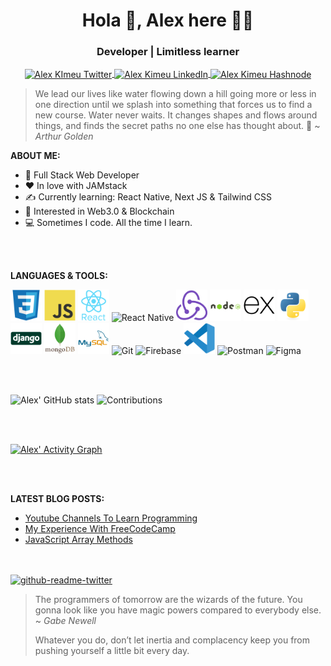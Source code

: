 <h1 align="center">Hola 👋, Alex  here 🙋‍♂️ </h1>

<h3 align="center">Developer | Limitless learner</h3>

<p align="center">
   <a href="https://twitter.com/alekskimeu" target="_blank">
        <img align="center" src="https://raw.githubusercontent.com/rahuldkjain/github-profile-readme-generator/master/src/images/icons/Social/twitter.svg" alt="Alex KImeu Twitter" height="30" width="40" />
    </a>
   <a href="https://www.linkedin.com/in/alexkimeu/" target="_blank">
    <img align="center" src="https://raw.githubusercontent.com/rahuldkjain/github-profile-readme-generator/master/src/images/icons/Social/linked-in-alt.svg" alt="Alex Kimeu LinkedIn" height="30" width="40" />
   </a>
   <a href="https://hashnode.com/@alexkimeu" target="_blank">
    <img align="center" src="https://raw.githubusercontent.com/rahuldkjain/github-profile-readme-generator/master/src/images/icons/Social/hashnode.svg" alt="Alex Kimeu Hashnode" height="30" width="40" />
   </a>
</p>

>We lead our lives like water flowing down a hill going more or less in one direction
>until we splash into something that forces us to find a new course.
>Water never waits. It changes shapes and flows around things,
>and finds the secret paths no one else has thought about. 🤞
>~ *Arthur Golden*

**ABOUT ME:**

- 💼 Full Stack Web Developer
- ❤️ In love with JAMstack
- ✍️ Currently learning: React Native, Next JS & Tailwind CSS
- 🤞 Interested in Web3.0 & Blockchain
- 💻 Sometimes I code. All the time I learn.

<br><br>

**LANGUAGES & TOOLS:**
<p align="left">
    <img src="https://raw.githubusercontent.com/devicons/devicon/master/icons/css3/css3-original.svg" alt="CSS3" width="50" height="50"/>
    <img src="https://raw.githubusercontent.com/devicons/devicon/master/icons/javascript/javascript-original.svg" alt="JavaScript" width="50" height="50"/>
    <img src="https://raw.githubusercontent.com/devicons/devicon/master/icons/react/react-original-wordmark.svg" alt="React" width="50" height="50"/>
    <img src="https://reactnative.dev/img/header_logo.svg" alt="React Native" width="50" height="50"/>
    <img src="https://raw.githubusercontent.com/devicons/devicon/master/icons/redux/redux-original.svg" alt="Redux" width="50" height="50"/>
    <img src="https://raw.githubusercontent.com/devicons/devicon/master/icons/nodejs/nodejs-original-wordmark.svg" alt="Node Js" width="50" height="50"/>
    <img src="https://raw.githubusercontent.com/devicons/devicon/master/icons/express/express-original.svg" alt="Express JS" width="50" height="50"/>    
    <img src="https://raw.githubusercontent.com/devicons/devicon/master/icons/python/python-original.svg" alt="Python" width="50" height="50"/>
    <img src="https://raw.githubusercontent.com/devicons/devicon/master/icons/django/django-original.svg" alt="Django" width="50" height="50"/>
    <img src="https://raw.githubusercontent.com/devicons/devicon/master/icons/mongodb/mongodb-original-wordmark.svg" alt="MongoDB" width="50" height="50"/>
    <img src="https://raw.githubusercontent.com/devicons/devicon/master/icons/mysql/mysql-original-wordmark.svg" alt="MySQL" width="50" height="50"/>
    <img src="https://www.vectorlogo.zone/logos/git-scm/git-scm-icon.svg" alt="Git" width="50" height="50"/> 
    <img src="https://www.vectorlogo.zone/logos/firebase/firebase-icon.svg" alt="Firebase" width="50" height="50"/>
    <img src="https://raw.githubusercontent.com/devicons/devicon/master/icons/vscode/vscode-original.svg" alt="VS Code" width="50" height="50"/>
    <img src="https://www.vectorlogo.zone/logos/getpostman/getpostman-icon.svg" alt="Postman" width="50" height="50"/>
    <img src="https://www.vectorlogo.zone/logos/figma/figma-icon.svg" alt="Figma" width="50" height="50"/>
</p>

 <br><br>

<img width="470" src="https://github-readme-stats.vercel.app/api?username=alekskimeu&show_icons=true&theme=nightowl&count_private=true" alt="Alex' GitHub stats"/>
<img src="https://github-readme-streak-stats.herokuapp.com/?user=alekskimeu&theme=nightowl" alt="Contributions" width="470"/>

<br><br>

<a href="https://github.com/ashutosh00710/github-readme-activity-graph">
    <img alt="Alex' Activity Graph" src="https://activity-graph.herokuapp.com/graph?username=alekskimeu&bg_color=1F222E&color=F8D866&line=F85D7F&point=FFFFFF&hide_border=true" />
</a>

<br><br>

**LATEST BLOG POSTS:**

<!-- HASHNODE:START -->
- [Youtube Channels To Learn Programming](https://byte.hashnode.dev/youtube-channels-to-learn-programming)
- [My Experience With FreeCodeCamp](https://byte.hashnode.dev/my-experience-with-freecodecamp)
- [JavaScript Array Methods](https://byte.hashnode.dev/javascript-array-methods)
<!-- HASHNODE:END -->

<br><br>
[![github-readme-twitter](https://github-readme-twitter.gazf.vercel.app/api?id=alekskimeu&layout=wide&theme=radical)](https://twitter.com/alekskimeu)

>The programmers of tomorrow are the wizards of the future.
> You gonna look like you have magic powers compared to everybody else.
>~ *Gabe Newell*
> 
>
>Whatever you do, don’t let inertia and complacency keep
>you from pushing yourself a little bit every day.
